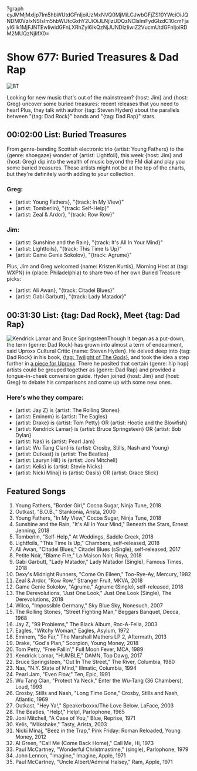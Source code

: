 ?graph eyJMMjMxIjp7Im5hbWUtdGFnIjoiUzMxNVQ0MjMiLCJwbGFjZS10YWciOiJQNDM0VzIxNSIsIm5hbWUtcGxhY2UiOiJLNjIzUDQzNCIsImFydGlzdC10cmFjayI6Ilk1MjFJNTEwIiwidGFnLXRhZyI6IkQzNjJUNDIzIiwiZ2VucmUtdGFnIjoiRDM2MUQzNjIifX0=

# Show 677: Buried Treasures & Dad Rap

![BT](https://sound-images.s3.amazonaws.com/images/2018/BT_5.jpg)

Looking for new music that's out of the mainstream? {host: Jim} and {host: Greg} uncover some buried treasures: recent releases that you need to hear! Plus, they talk with author {tag: Steven Hyden} about the parallels between "{tag: Dad Rock}" bands and "{tag: Dad Rap}" stars.


## 00:02:00 List: Buried Treasures
From genre-bending Scottish electronic trio {artist: Young Fathers} to the {genre: shoegaze} wonder of {artist: Lightfoil}, this week {host: Jim} and {host: Greg} dip into the wealth of music beyond the FM dial and play you some buried treasures. These artists might not be at the top of the charts, but they're definitely worth adding to your collection.

### Greg:
- {artist: Young Fathers}, "{track: In My View}"
- {artist: Tomberlin}, "{track: Self-Help}"
- {artist: Zeal & Ardor}, "{track: Row Row}"

### Jim:
- {artist: Sunshine and the Rain}, "{track: It's All In Your Mind}"
- {artist: Lightfoils}, "{track: This Time Is Up}"
- {artist: Game Genie Sokolov}, "{track: Agrume}"


Plus, Jim and Greg welcomed {name: Kristen Kurtis}, Morning Host at {tag: WXPN} in {place: Philadelphia} to share two of her own Buried Treasure picks:

- {artist: Ali Awan}, "{track: Citadel Blues}"
- {artist: Gabi Garbutt}, "{track: Lady Matador}"

## 00:31:30 List: {tag: Dad Rock}, Meet {tag: Dad Rap}
![Kendrick Lamar and Bruce Springsteen](https://sound-images.s3.amazonaws.com/images/2018/kendrickbruce.jpg)Though it began as a put-down, the term {genre: Dad Rock} has grown into almost a term of endearment, said Uproxx Cultural Critic {name: Steven Hyden}. He delved deep into {tag: Dad Rock} in his book, [{tag: Twilight of The Gods}](https://www.harpercollins.com/9780062657121/twilight-of-the-gods/), and took the idea a step further in [a piece for Uproxx](https://uproxx.com/music/dad-rap-dad-rock-conversion-guide/). There he posited that certain {genre: hip hop} artists could be grouped together as {genre: Dad Rap} and provided a tongue-in-cheek conversion guide. Hyden joined {host: Jim} and {host: Greg} to debate his comparisons and come up with some new ones. 

### Here's who they compare:
- {artist: Jay Z} is {artist: The Rolling Stones}
- {artist: Eminem} is {artist: The Eagles}
- {artist: Drake} is {artist: Tom Petty} OR {artist: Hootie and the Blowfish}
- {artist: Kendrick Lamar} is {artist: Bruce Springsteen} OR {artist: Bob Dylan}
- {artist: Nas} is {artist: Pearl Jam}
- {artist: Wu Tang Clan} is {artist: Crosby, Stills, Nash and Young}
- {artist: Outkast} is {artist: The Beatles}
- {artist: Lauryn Hill} is {artist: Joni Mitchell}
- {artist: Kelis} is {artist: Stevie Nicks}
- {artist: Nicki Minaj} is {artist: Oasis} OR {artist: Grace Slick}


## Featured Songs

1. Young Fathers, "Border Girl," Cocoa Sugar, Ninja Tune, 2018
1. Outkast, "B.O.B.," Stankonia, Arista, 2000
1. Young Fathers, "In My View," Cocoa Sugar, Ninja Tune, 2018
1. Sunshine and the Rain, "It's All In Your Mind," Beneath the Stars, Ernest Jenning, 2018
1. Tomberlin, "Self-Help," At Weddings, Saddle Creek, 2018
1. Lightfoils, "This Time Is Up," Chambers, self-released, 2018
1. Ali Awan, "Citadel Blues," Citadel Blues (sSngle), self-released, 2017
1. Petite Noir, "Blame Fire," La Maison Noir, Roya, 2018
1. Gabi Garbutt, "Lady Matador," Lady Matador (Single), Famous Times, 2018
1. Dexy's Midnight Runners, "Come On Eileen," Too-Rye-Ay, Mercury, 1982
1. Zeal & Ardor, "Row Row," Stranger Fruit, MKVA, 2018
1. Game Genie Sokolov, "Agrume," Agrume (Single), self-released, 2018
1. The Derevolutions, "Just One Look," Just One Look (Single), The Derevolutions, 2018
1. Wilco, "Impossible Germany," Sky Blue Sky, Nonesuch, 2007
1. The Rolling Stones, "Street Fighting Man," Beggars Banquet, Decca, 1968
1. Jay Z, "99 Problems," The Black Album, Roc-A-Fella, 2003
1. Eagles, "Witchy Woman," Eagles, Asylum, 1972
1. Eminem, "So Far," The Marshall Mathers LP 2, Aftermath, 2013
1. Drake, "God's Plan," Scorpion, Young Money, 2018
1. Tom Petty, "Free Fallin'," Full Moon Fever, MCA, 1989
1. Kendrick Lamar, "HUMBLE," DAMN, Top Dawg, 2017
1. Bruce Springsteen, "Out In The Street," The River, Columbia, 1980
1. Nas, "N.Y. State of Mind," Illmatic, Columbia, 1994
1. Pearl Jam, "Even Flow," Ten, Epic, 1991
1. Wu Tang Clan, "Protect Ya Neck," Enter the Wu-Tang (36 Chambers), Loud, 1993
1. Crosby, Stills and Nash, "Long Time Gone," Crosby, Stills and Nash, Atlantic, 1969
1. Outkast, "Hey Ya!," Speakerboxxx/The Love Below, LaFace, 2003
1. The Beatles, "Help!," Help!, Parlophone, 1965
1. Joni Mitchell, "A Case of You," Blue, Reprise, 1971
1. Kelis, "Milkshake," Tasty, Arista, 2003
1. Nicki Minaj, "Beez in the Trap," Pink Friday: Roman Reloaded, Young Money, 2012
1. Al Green, "Call Me (Come Back Home)," Call Me, Hi, 1973
1. Paul McCartney, "Wonderful Christmastime," (single), Parlophone, 1979
1. John Lennon, "Imagine," Imagine, Apple, 1971
1. Paul McCartney, "Uncle Albert/Admiral Halsey," Ram, Apple, 1971
